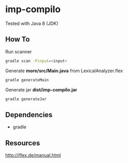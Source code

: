# imp-compilo

Tested with Java 8 (JDK)

## How To

Run scanner
```bash
gradle scan -Pinput=<input>
```
Generate **more/src/Main.java** from LexicalAnalyzer.flex
```bash
gradle generateMain
```
Generate jar **dist/imp-compilo.jar**
```bash
gradle generateJar
```

## Dependencies

* gradle

## Resources

http://jflex.de/manual.html
